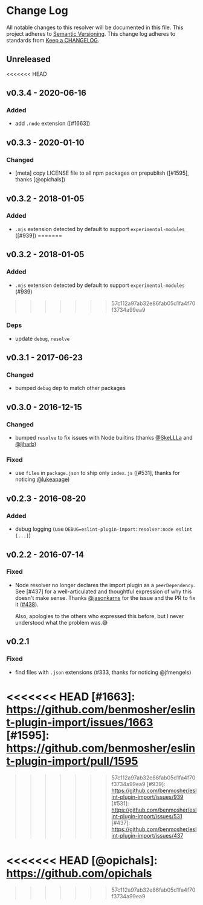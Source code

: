 # Change Log
All notable changes to this resolver will be documented in this file.
This project adheres to [Semantic Versioning](http://semver.org/).
This change log adheres to standards from [Keep a CHANGELOG](http://keepachangelog.com).

## Unreleased

<<<<<<< HEAD
## v0.3.4 - 2020-06-16
### Added
- add `.node` extension ([#1663])

## v0.3.3 - 2020-01-10
### Changed
- [meta] copy LICENSE file to all npm packages on prepublish ([#1595], thanks [@opichals])

## v0.3.2 - 2018-01-05
### Added
- `.mjs` extension detected by default to support `experimental-modules` ([#939])
=======
## v0.3.2 - 2018-01-05
### Added
- `.mjs` extension detected by default to support `experimental-modules` (#939)
>>>>>>> 57c112a97ab32e86fab05d1fa4f70f3734a99ea9

### Deps
- update `debug`, `resolve`

## v0.3.1 - 2017-06-23
### Changed
- bumped `debug` dep to match other packages

## v0.3.0 - 2016-12-15
### Changed
- bumped `resolve` to fix issues with Node builtins (thanks [@SkeLLLa] and [@ljharb])

### Fixed
- use `files` in `package.json` to ship only `index.js` ([#531], thanks for noticing [@lukeapage])

## v0.2.3 - 2016-08-20
### Added
- debug logging (use `DEBUG=eslint-plugin-import:resolver:node eslint [...]`)

## v0.2.2 - 2016-07-14
### Fixed
- Node resolver no longer declares the import plugin as a `peerDependency`. See [#437]
  for a well-articulated and thoughtful expression of why this doesn't make sense.
  Thanks [@jasonkarns] for the issue and the PR to fix it ([#438]).

  Also, apologies to the others who expressed this before, but I never understood
  what the problem was.😅

## v0.2.1
### Fixed
- find files with `.json` extensions (#333, thanks for noticing @jfmengels)

[#438]: https://github.com/benmosher/eslint-plugin-import/pull/438

<<<<<<< HEAD
[#1663]: https://github.com/benmosher/eslint-plugin-import/issues/1663
[#1595]: https://github.com/benmosher/eslint-plugin-import/pull/1595
=======
>>>>>>> 57c112a97ab32e86fab05d1fa4f70f3734a99ea9
[#939]: https://github.com/benmosher/eslint-plugin-import/issues/939
[#531]: https://github.com/benmosher/eslint-plugin-import/issues/531
[#437]: https://github.com/benmosher/eslint-plugin-import/issues/437

[@jasonkarns]: https://github.com/jasonkarns
[@lukeapage]: https://github.com/lukeapage
[@SkeLLLa]: https://github.com/SkeLLLa
[@ljharb]: https://github.com/ljharb
<<<<<<< HEAD
[@opichals]: https://github.com/opichals
=======
>>>>>>> 57c112a97ab32e86fab05d1fa4f70f3734a99ea9
